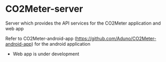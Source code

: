 # CO2Meter-server
Server which provides the API services for the CO2Meter application and web app

Refer to CO2Meter-android-app (https://github.com/Aduno/CO2Meter-android-app) for the android application

* Web app is under development
